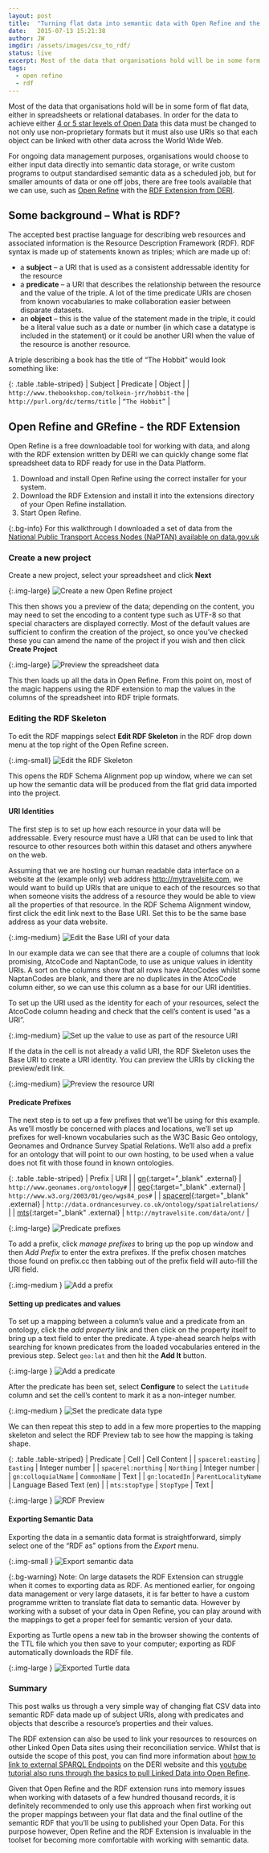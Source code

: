 ```yaml
---
layout: post
title:  "Turning flat data into semantic data with Open Refine and the RDF extension"
date:   2015-07-13 15:21:38
author: JW
imgdir:	/assets/images/csv_to_rdf/
status: live
excerpt: Most of the data that organisations hold will be in some form of flat data, either in spreadsheets or relational databases. In order for the data to achieve either 4 or 5 star levels of Open Data, this data must be changed to not only use non-proprietary formats but it must also use URIs so that each object can be linked with other data across the World Wide Web.
tags:
  - open refine
  - rdf
---
```

Most of the data that organisations hold will be in some form of flat data, either in spreadsheets or relational databases. In order for the data to achieve either [4 or 5 star levels of Open Data][5-star] this data must be changed to not only use non-proprietary formats but it must also use URIs so that each object can be linked with other data across the World Wide Web.

For ongoing data management purposes, organisations would choose to either input data directly into semantic data storage, or write custom programs to output standardised semantic data as a scheduled job, but for smaller amounts of data or one off jobs, there are free tools available that we can use, such as [Open Refine][open-refine] with the [RDF Extension from DERI][rdf-refine].

## Some background – What is RDF? ##

The accepted best practise language for describing web resources and associated information is the Resource Description Framework (RDF). RDF syntax is made up of statements known as triples; which are made up of:

* a **subject** – a URI that is used as a consistent addressable identity for the resource
* a **predicate** – a URI that describes the relationship between the resource and the value of the triple. A lot of the time predicate URIs are chosen from known vocabularies to make collaboration easier between disparate datasets.
* an **object** – this is the value of the statement made in the triple, it could be a literal value such as a date or number (in which case a datatype is included in the statement) or it could be another URI when the value of the resource is another resource.

A triple describing a book has the title of “The Hobbit” would look something like:

{: .table .table-striped}
| Subject 	| Predicate    	| Object   	|
| `http://www.thebookshop.com/tolkein-jrr/hobbit-the` 	| `http://purl.org/dc/terms/title`  	| `“The Hobbit”`	|

## Open Refine and GRefine - the RDF Extension ##

Open Refine is a free downloadable tool for working with data, and along with the RDF extension written by DERI we can quickly change some flat spreadsheet data to RDF ready for use in the Data Platform.

1. Download and install Open Refine using the correct installer for your system.
2. Download the RDF Extension and install it into the extensions directory of your Open Refine installation.
3. Start Open Refine.

{:.bg-info}
For this walkthrough I downloaded a set of data from the [National Public Transport Access Nodes (NaPTAN) available on data.gov.uk][naptan-data]


### Create a new project ###

Create a new project, select your spreadsheet and click **Next**

{:.img-large}
![Create a new Open Refine project]({{page.imgdir}}createproj.png)

This then shows you a preview of the data; depending on the content, you may need to set the encoding to a content type such as UTF-8 so that special characters are displayed correctly. Most of the default values are sufficient to confirm the creation of the project, so once you’ve checked these you can amend the name of the project if you wish and then click **Create Project**

{:.img-large}
![Preview the spreadsheet data]({{page.imgdir}}preview.png)

This then loads up all the data in Open Refine. From this point on, most of the magic happens using the RDF extension to map the values in the columns of the spreadsheet into RDF triple formats. 

### Editing the RDF Skeleton ###

To edit the RDF mappings select **Edit RDF Skeleton** in the RDF drop down menu at the top right of the Open Refine screen.

{:.img-small}
![Edit the RDF Skeleton]({{page.imgdir}}editrdfskeleton.png)

This opens the RDF Schema Alignment pop up window, where we can set up how the semantic data will be produced from the flat grid data imported into the project.

#### URI Identities ####

The first step is to set up how each resource in your data will be addressable. Every resource must have a URI that can be used to link that resource to other resources both within this dataset and others anywhere on the web.

Assuming that we are hosting our human readable data interface on a website at the (example only) web address http://mytravelsite.com, we would want to build up URIs that are unique to each of the resources so that when someone visits the address of a resource they would be able to view all the properties of that resource. In the RDF Schema Alignment window, first click the edit link next to the Base URI. Set this to be the same base address as your data website. 

{:.img-medium}
![Edit the Base URI of your data]({{page.imgdir}}base_uri.png)

In our example data we can see that there are a couple of columns that look promising, AtcoCode and NaptanCode, to use as unique values in identity URIs. A sort on the columns show that all rows have AtcoCodes whilst some NaptanCodes are blank, and there are no duplicates in the AtcoCode column either, so we can use this column as a base for our URI identities. 

To set up the URI used as the identity for each of your resources, select the AtcoCode column heading and check that the cell’s content is used “as a URI”.

{:.img-medium}
![Set up the value to use as part of the resource URI]({{page.imgdir}}id_uri.png)

If the data in the cell is not already a valid URI, the RDF Skeleton uses the Base URI to create a URI identity. You can preview the URIs by clicking the preview/edit link.

{:.img-medium}
![Preview the resource URI]({{page.imgdir}}id_uri_preview.png)

#### Predicate Prefixes ####

The next step is to set up a few prefixes that we’ll be using for this example. As we’ll mostly be concerned with places and locations, we’ll set up prefixes for well-known vocabularies such as the W3C Basic Geo ontology, Geonames and Ordnance Survey Spatial Relations. We’ll also add a prefix for an ontology that will point to our own hosting, to be used when a value does not fit with those found in known ontologies.

{: .table .table-striped}
| Prefix 	| URI    	|
| [gn][gn]{:target="_blank" .external} 	| `http://www.geonames.org/ontology#` |
| [geo][geo]{:target="_blank" .external}	| `http://www.w3.org/2003/01/geo/wgs84_pos#`	|
| [spacerel][spacerel]{:target="_blank" .external}	| `http://data.ordnancesurvey.co.uk/ontology/spatialrelations/` 	|
| [mts][mts]{:target="_blank" .external}	| `http://mytravelsite.com/data/ont/` 	|

{:.img-large}
![Predicate prefixes]({{page.imgdir}}prefixes.png)

To add a prefix, click *manage prefixes* to bring up the pop up window and then *Add Prefix* to enter the extra prefixes. If the prefix chosen matches those found on prefix.cc then tabbing out of the prefix field will auto-fill the URI field.

{:.img-medium }
![Add a prefix]({{page.imgdir}}prefixes_gn.png)

#### Setting up predicates and values ####

To set up a mapping between a column’s value and a predicate from an ontology, click the *add property* link and then click on the property itself to bring up a text field to enter the predicate. A type-ahead search helps with searching for known predicates from the loaded vocabularies entered in the previous step. Select `geo:lat` and then hit the **Add It** button.

{:.img-large }
![Add a predicate]({{page.imgdir}}lookup.png)

After the predicate has been set, select **Configure** to select the `Latitude` column and set the cell’s content to mark it as a non-integer number.

{:.img-medium }
![Set the predicate data type]({{page.imgdir}}lat.png)

We can then repeat this step to add in a few more properties to the mapping skeleton and select the RDF Preview tab to see how the mapping is taking shape.

{: .table .table-striped}
|	Predicate	|	Cell 	|	Cell Content 	|
|	`spacerel:easting`	|	`Easting`	|	Integer number	|
|	`spacerel:northing`	|	`Northing`	|	Integer number	|
|	`gn:colloquialName`	|	`CommonName`	|	Text	|
|	`gn:locatedIn`	|	`ParentLocalityName`	|	Language Based Text (en)	|
|	`mts:stopType`	|	`StopType`	|	Text	|

{:.img-large }
![RDF Preview]({{page.imgdir}}rdf_preview.png)

#### Exporting Semantic Data ####

Exporting the data in a semantic data format is straightforward, simply select one of the “RDF as” options from the *Export* menu.

{:.img-small }
![Export semantic data]({{page.imgdir}}export.png)

{:.bg-warning}
Note: On large datasets the RDF Extension can struggle when it comes to exporting data as RDF. As mentioned earlier, for ongoing data management or very large datasets, it is far better to have a custom programme written to translate flat data to semantic data. However by working with a subset of your data in Open Refine, you can play around with the mappings to get a proper feel for semantic version of your data.

Exporting as Turtle opens a new tab in the browser showing the contents of the TTL file which you then save to your computer; exporting as RDF automatically downloads the RDF file.

{:.img-large }
![Exported Turtle data]({{page.imgdir}}ttl.png)

### Summary ###

This post walks us through a very simple way of changing flat CSV data into semantic RDF data made up of subject URIs, along with predicates and objects that describe a resource’s properties and their values.

The RDF extension can also be used to link your resources to resources on other Linked Open Data sites using their reconciliation service. Whilst that is outside the scope of this post, you can find more information about [how to link to external SPARQL Endpoints][rdf-refine-docs] on the DERI website and this [youtube tutorial also runs through the basics to pull Linked Data into Open Refine][rdf-refine-recon].

Given that Open Refine and the RDF extension runs into memory issues when working with datasets of a few hundred thousand records, it is definitely recommended to only use this approach when first working out the proper mappings between your flat data and the final outline of the semantic RDF that you’ll be using to published your Open Data. For this purpose however, Open Refine and the RDF Extension is invaluable in the toolset for becoming more comfortable with working with semantic data.

[5-star]:	http://5stardata.info/
[open-refine]:		http://openrefine.org/
[rdf-refine]:		http://refine.deri.ie/
[naptan-data]:	http://data.gov.uk/dataset/naptan
[rdf-refine-docs]:	http://refine.deri.ie/docs
[rdf-refine-recon]:	https://www.youtube.com/watch?v=kn-YeDXR4R8
[gn]:	http://www.geonames.org/ontology#
[geo]:	http://www.w3.org/2003/01/geo/wgs84_pos#
[spacerel]:	http://data.ordnancesurvey.co.uk/ontology/spatialrelations/
[mts]:	http://mytravelsite.com/data/ont/
